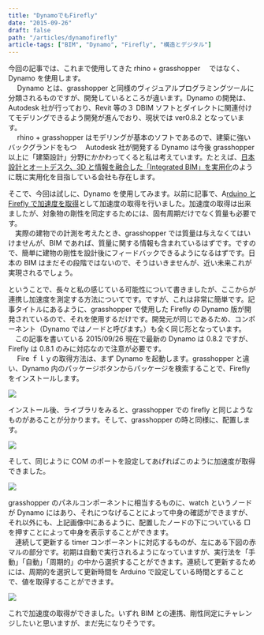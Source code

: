 ```yaml
---
title: "DynamoでもFirefly"
date: "2015-09-26"
draft: false
path: "/articles/dynamofirefly"
article-tags: ["BIM", "Dynamo", "Firefly", "構造とデジタル"]
---
```


今回の記事では、これまで使用してきた rhino + grasshopper 　ではなく、Dynamo を使用します。  
　 Dynamo とは、grasshopper と同様のヴィジュアルプログラミングツールに分類されるものですが、開発しているところが違います。Dynamo の開発は、Autodesk 社が行っており、Revit 等の３ DBIM ソフトとダイレクトに関連付けてモデリングできるよう開発が進んでおり、現状では ver0.8.2 となっています。  
　 rhino + grasshopper はモデリングが基本のソフトであるので、建築に強いバックグランドをもつ　 Autodesk 社が開発する Dynamo は今後 grasshopper 以上に「建築設計」分野にかかわってくると私は考えています。たとえば、[日本設計とオートデスク、3D と情報を融合した「Integrated BIM」を実用化](http://news.mynavi.jp/news/2015/08/06/493/)のように既に実用化を目指している会社も存在します。

そこで、今回は試しに、Dynamo を使用してみます。以前に記事で、A[rduino と Firefly で加速度を取得](http://rgkr-memo.blogspot.jp/2015/09/aruduino-firefly.html)として加速度の取得を行いました。加速度の取得は出来ましたが、対象物の剛性を同定するためには、固有周期だけでなく質量も必要です。  
　実際の建物での計測を考えたとき、grasshopper では質量は与えなくてはいけませんが、BIM であれば、質量に関する情報も含まれているはずです。ですので、簡単に建物の剛性を設計後にフィードバックできるようになるはずです。日本の BIM はまだその段階ではないので、そうはいきませんが、近い未来これが実現されるでしょう。

ということで、長々と私の感じている可能性について書きましたが、ここからが連携し加速度を測定する方法についてです。ですが、これは非常に簡単です。記事タイトルにあるように、grasshopper で使用した Firefly の Dynamo 版が開発されているので、それを使用するだけです。開発元が同じであるため、コンポーネント（Dynamo ではノードと呼びます。）も全く同じ形となっています。  
　この記事を書いている 2015/09/26 現在で最新の Dynamo は 0.8.2 ですが、Firefly は 0.8.1 のみに対応なので注意が必要です。  
　 Fire ｆｌｙの取得方法は、まず Dynamo を起動します。grasshopper と違い、Dynamo 内のパッケージボタンからパッケージを検索することで、Firefly をインストールします。

[![](http://1.bp.blogspot.com/-WiyXE-ofGhE/VgagGp6oiUI/AAAAAAAAA58/vQNbPb6P4Dc/s640/%25E5%258F%2596%25E5%25BE%2597%25E6%25B3%2595.JPG)](http://1.bp.blogspot.com/-WiyXE-ofGhE/VgagGp6oiUI/AAAAAAAAA58/vQNbPb6P4Dc/s1600/%25E5%258F%2596%25E5%25BE%2597%25E6%25B3%2595.JPG)

インストール後、ライブラリをみると、grasshopper での firefly と同じようなものがあることが分かります。そして、grasshopper の時と同様に、配置します。

[![](http://3.bp.blogspot.com/-C7dHlHs4hn8/VgahjxBy7SI/AAAAAAAAA6I/p4q1v0zMTQc/s400/%25E3%2583%25A9%25E3%2582%25A4%25E3%2583%2596%25E3%2583%25A9%25E3%2583%25AA.JPG)](http://3.bp.blogspot.com/-C7dHlHs4hn8/VgahjxBy7SI/AAAAAAAAA6I/p4q1v0zMTQc/s1600/%25E3%2583%25A9%25E3%2582%25A4%25E3%2583%2596%25E3%2583%25A9%25E3%2583%25AA.JPG)

そして、同じように COM のポートを設定してあげればこのように加速度が取得できました。

[![](http://4.bp.blogspot.com/-EoSeRFizIYw/Vgai4sVklhI/AAAAAAAAA6Q/585jvO2cwvc/s320/%25E9%2585%258D%25E7%25BD%25AE.JPG)](http://4.bp.blogspot.com/-EoSeRFizIYw/Vgai4sVklhI/AAAAAAAAA6Q/585jvO2cwvc/s1600/%25E9%2585%258D%25E7%25BD%25AE.JPG)

grasshopper のパネルコンポーネントに相当するものに、watch というノードが Dynamo にはあり、それにつなげることによって中身の確認ができますが、それ以外にも、上記画像中にあるように、配置したノードの下についている □ を押すことによって中身を表示することができます。  
　連続して更新する timer コンポーネントに対応するものが、左にある下図の赤マルの部分です。初期は自動で実行されるようになっていますが、実行法を「手動」「自動」「周期的」の中から選択することができます。連続して更新するためには、周期的を選択して更新時間を Arduino で設定している時間とすることで、値を取得することができます。

[![](http://4.bp.blogspot.com/-ScC41IwAq0Q/VgakNS-gqsI/AAAAAAAAA6o/qbRLfbXWjGY/s320/%25E5%25AE%259F%25E8%25A1%258C%25E6%25B3%2595.JPG)](http://4.bp.blogspot.com/-ScC41IwAq0Q/VgakNS-gqsI/AAAAAAAAA6o/qbRLfbXWjGY/s1600/%25E5%25AE%259F%25E8%25A1%258C%25E6%25B3%2595.JPG)

これで加速度の取得ができました。いずれ BIM との連携、剛性同定にチャレンジしたいと思いますが、まだ先になりそうです。

